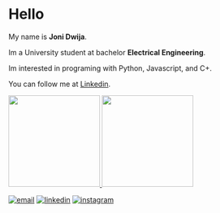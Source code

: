 # Hello 

My name is **Joni Dwija**.

Im a University student at bachelor **Electrical Engineering**.

Im interested in programing with Python, Javascript, and C+.

You can follow me at [Linkedin](https://www.linkedin.com/in/ikadekjonidwijaaryputra/).

<p align="left">
<a href="https://github.com/Jonidwija">
  <img height="180em" src="https://github-readme-stats-eight-theta.vercel.app/api?username=Jonidwija&show_icons=true&theme=algolia&include_all_commits=true&count_private=true"/>
  <img height="180em" src="https://github-readme-stats-eight-theta.vercel.app/api/top-langs/?username=Jonidwija&layout=compact&langs_count=8&theme=algolia"/>
  
  <a href="mailto:kadekjonidwija@gmail.com"><img src="https://img.icons8.com/color/96/000000/gmail.png" alt="email"/></a>
  <a href="https://www.linkedin.com/in/ikadekjonidwijaaryputra/"><img src="https://img.icons8.com/color/96/000000/linkedin.png" alt="linkedin"/></a>
  <a href="https://www.instagram.com/jonidwija/"><img src="https://img.icons8.com/color/96/000000/instagram-new.png" alt="instagram"/></a>
</a>
</p>
